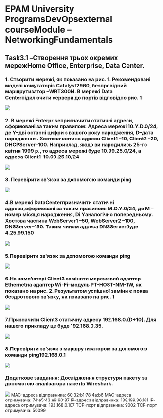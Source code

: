 # EPAM University ProgramsDevOpsexternal courseModule –NetworkingFundamentals
## Task3.1 –Створення трьох окремих мережHome Office, Enterprise, Data Center.
### 1. Створити мережі, як показано на рис. 1. Рекомендовані моделі комутаторів Catalyst2960, безпровідний  маршрутизатор –WRT300N. В мережі Data Centerпідключити сервери до портів відповідно рис. 1
 ![](Images/3.1.1.png)
### 2. В  мережі Enterpriseпризначити  статичні  адреси,  сформовані  за  таким правилом: Адреса мережі 10.Y.D.0/24, де Y–дві останні цифри з вашого року народження, D–дата народження. Хостовачастина адреси Client1 –10,   Client2 –20, DHCPServer–100. Наприклад, якщо ви народились 25-го квітня  1999  р.,  то  адреса  мережі  буде  10.99.25.0/24,  а  адреса Client1-10.99.25.10/24 
![](Images/3.1.2.png)
### 3. Перевірити зв'язок за допомогою команди  ping
![](Images/3.1.3.png)
### 4.В мережі DataCenterпризначити статичні адреси,сформовані за таким правилом: M.D.Y.0/24, де М –номер місяця народження, Dі Yаналогічно попередньому. Хостова частина WebServer1 –50, WebServer2 –100, DNSServer–150. Таким чином адреса  DNSServerбуде 4.25.99.150
![](Images/3.1.4.png)
### 5.Перевірити зв'язок за допомогою команди  ping
![](Images/3.1.5.png)
### 6.На комп’ютері Client3 замінити мережевий адаптер Ethernetна адаптер Wi-Fi–модуль PT-HOST-NM-1W,  як  показано  на  рис. 2.  Результатом успішної заміни є поява бездротового зв’язку, як показано на рис. 1
![](Images/3.1.6.png)
### 7.Призначити Сlient3 статичну  адресу  192.168.0.(D+10). Для  нашого прикладу це буде 192.168.0.35.
![](Images/3.1.7.png)
### 8.Перевірити  зв'язок  з  маршрутизатором  за  допомогою  команди   ping192.168.0.1
![](Images/3.1.8.png)
### Додаткове завдання: Дослідження структури пакету за допомогою аналізатора пакетів Wireshark.
![](Images/доп2.png)
MAC-адреса відправника: 60:32:b1:78:4a:b6
MAC-адреса отримувача: 74:e5:43:e9:90:87
IP-адреса відправника: 138.199.36.161
IP-адреса отримувача: 192.168.0.107
TCP-порт відправника: 9002
ТCP-порт отримувача: 50099
